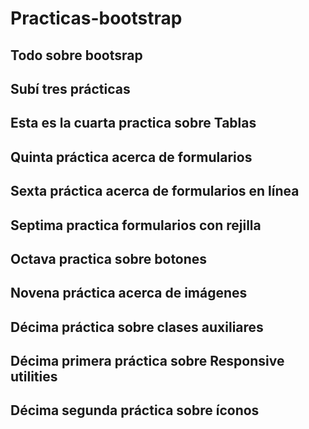 # Practicas-bootstrap
## Todo sobre bootsrap
## Subí tres prácticas
## Esta es la cuarta practica sobre Tablas
## Quinta práctica acerca de formularios
## Sexta práctica acerca de formularios en línea
## Septima practica formularios con rejilla
## Octava practica sobre botones
## Novena práctica acerca de imágenes
## Décima práctica sobre clases auxiliares
## Décima primera práctica sobre Responsive utilities
## Décima segunda práctica sobre íconos